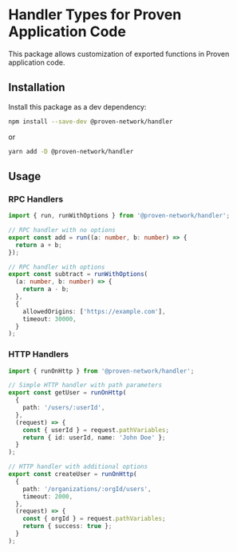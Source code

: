 # Handler Types for Proven Application Code

This package allows customization of exported functions in Proven application code.

## Installation

Install this package as a dev dependency:

```bash
npm install --save-dev @proven-network/handler
```

or

```bash
yarn add -D @proven-network/handler
```

## Usage

### RPC Handlers

```typescript
import { run, runWithOptions } from '@proven-network/handler';

// RPC handler with no options
export const add = run((a: number, b: number) => {
  return a + b;
});

// RPC handler with options
export const subtract = runWithOptions(
  (a: number, b: number) => {
    return a - b;
  },
  {
    allowedOrigins: ['https://example.com'],
    timeout: 30000,
  }
);
```

### HTTP Handlers

```typescript
import { runOnHttp } from '@proven-network/handler';

// Simple HTTP handler with path parameters
export const getUser = runOnHttp(
  {
    path: '/users/:userId',
  },
  (request) => {
    const { userId } = request.pathVariables;
    return { id: userId, name: 'John Doe' };
  }
);

// HTTP handler with additional options
export const createUser = runOnHttp(
  {
    path: '/organizations/:orgId/users',
    timeout: 2000,
  },
  (request) => {
    const { orgId } = request.pathVariables;
    return { success: true };
  }
);
```
